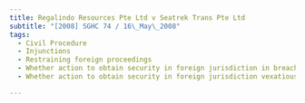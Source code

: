 ```yaml
---
title: Regalindo Resources Pte Ltd v Seatrek Trans Pte Ltd 
subtitle: "[2008] SGHC 74 / 16\_May\_2008"
tags:
  - Civil Procedure
  - Injunctions
  - Restraining foreign proceedings
  - Whether action to obtain security in foreign jurisdiction in breach of agreement to arbitrate
  - Whether action to obtain security in foreign jurisdiction vexatious or oppressive

---
```


